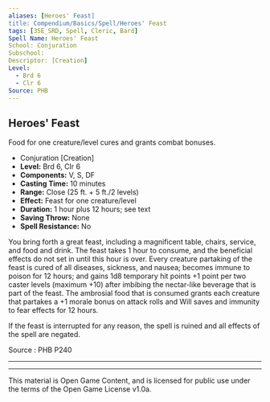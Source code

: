```yaml
---
aliases: [Heroes' Feast]
title: Compendium/Basics/Spell/Heroes' Feast
tags: [35E_SRD, Spell, Cleric, Bard]
Spell Name: Heroes' Feast
School: Conjuration
Subschool: 
Descriptor: [Creation]
Level:
  - Brd 6
  - Clr 6
Source: PHB
---
```



## Heroes' Feast

Food for one creature/level cures and grants combat bonuses.

*   Conjuration [Creation]
*   **Level:** Brd 6, Clr 6
*   **Components:** V, S, DF
*   **Casting Time:** 10 minutes
*   **Range:** Close (25 ft. + 5 ft./2 levels)
*   **Effect:** Feast for one creature/level
*   **Duration:** 1 hour plus 12 hours; see text
*   **Saving Throw:** None
*   **Spell Resistance:** No

<p>You bring forth a great feast, including a magnificent table, chairs, service, and food and drink. The feast takes 1 hour to consume, and the beneficial effects do not set in until this hour is over. Every creature partaking of the feast is cured of all diseases, sickness, and nausea; becomes immune to poison for 12 hours; and gains 1d8 temporary hit points +1 point per two caster levels (maximum +10) after imbibing the nectar-like beverage that is part of the feast. The ambrosial food that is consumed grants each creature that partakes a +1 morale bonus on attack rolls and Will saves and immunity to fear effects for 12 hours.</p><p>If the feast is interrupted for any reason, the spell is ruined and all effects of the spell are negated.</p>

Source : PHB P240

---

---

This material is Open Game Content, and is licensed for public use under
the terms of the Open Game License v1.0a.
